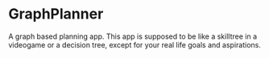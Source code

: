 # GraphPlanner
A graph based planning app. This app is supposed to be like a skilltree in a videogame or a decision tree, except for your real life goals and aspirations.
